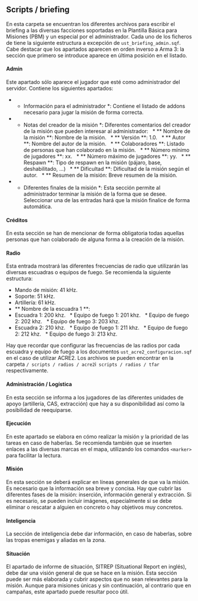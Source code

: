 ## Scripts / briefing

En esta carpeta se encuentran los diferentes archivos para escribir el briefing a las diversas facciones soportadas en la Plantilla Básica para Misiones (PBM) y un especial por el administrador. Cada uno de los ficheros de tiene la siguiente estructura a excepción de `ust_briefing_admin.sqf`. Cabe destacar que los apartados aparecen en orden inverso a Arma 3: la sección que primero se introduce aparece en última posición en el listado.

#### Admin

Este apartado sólo aparece el jugador que esté como administrador del servidor. Contiene los siguientes apartados:

* * Información para el administrador *: Contiene el listado de addons necesario para jugar la misión de forma correcta.
* * Notas del creador de la misión *: Diferentes comentarios del creador de la misión que pueden interesar al administrador:
  * ** Nombre de la misión **: Nombre de la misión.
  * ** Versión **: 1.0.
  * ** Autor **: Nombre del autor de la misión.
  * ** Colaboradores **: Listado de personas que han colaborado en la misión.
  * ** Número mínimo de jugadores **: xx.
  * ** Número máximo de jugadores **: yy.
  * ** Respawn **: Tipo de respawn en la misión (pájaro, base, deshabilitado, ...)
  * ** Dificultad **: Dificultad de la misión según el autor.
  * ** Resumen de la misión: Breve resumen de la misión.
* * Diferentes finales de la misión *: Esta sección permite al administrador terminar la misión de la forma que se desee. Seleccionar una de las entradas hará que la misión finalice de forma automática.

#### Créditos

En esta sección se han de mencionar de forma obligatoria todas aquellas personas que han colaborado de alguna forma a la creación de la misión.

#### Radio

Esta entrada mostrará las diferentes frecuencias de radio que utilizarán las diversas escuadras o equipos de fuego. Se recomienda la siguiente estructura:

* Mando de misión: 41 kHz.
* Soporte: 51 kHz.
* Artillería: 61 kHz.
* ** Nombre de la escuadra 1 **:
* Escuadra 1: 200 khz.
  * Equipo de fuego 1: 201 khz.
  * Equipo de fuego 2: 202 khz.
  * Equipo de fuego 3: 203 khz.
* Escuadra 2: 210 khz.
  * Equipo de fuego 1: 211 khz.
  * Equipo de fuego 2: 212 khz.
  * Equipo de fuego 3: 213 khz.

Hay que recordar que configurar las frecuencias de las radios por cada escuadra y equipo de fuego a los documentos `ust_acre2_configuracion.sqf` en el caso de utilizar ACRE2. Los archivos se pueden encontrar en la carpeta `/ scripts / radios / acre2`i` scripts / radios / tfar` respectivamente.

#### Administración / Logística

En esta sección se informa a los jugadores de las diferentes unidades de apoyo (artillería, CAS, extracción) que hay a su disponibilidad así como la posibilidad de reequiparse.

#### Ejecución

En este apartado se elabora en cómo realizar la misión y la prioridad de las tareas en caso de haberlas. Se recomienda también que se inserten enlaces a las diversas marcas en el mapa, utilizando los comandos `<marker>` para facilitar la lectura.

#### Misión

En esta sección se deberá explicar en líneas generales de que va la misión. Es necesario que la información sea breve y concisa. Hay que cubrir las diferentes fases de la misión: inserción, información general y extracción. Si es necesario, se pueden incluir imágenes, especialmente si se debe eliminar o rescatar a alguien en concreto o hay objetivos muy concretos.

#### Inteligencia

La sección de inteligencia debe dar información, en caso de haberlas, sobre las tropas enemigas y aliadas en la zona.

#### Situación

El apartado de informe de situación, SITREP (Situational Report en inglés), debe dar una visión general de que se hace en la misión. Esta sección puede ser más elaborada y cubrir aspectos que no sean relevantes para la misión. Aunque para misiones únicas y sin continuación, al contrario que en campañas, este apartado puede resultar poco útil.